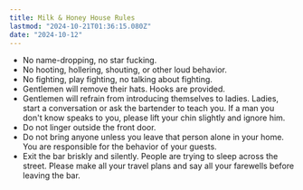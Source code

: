 ```yaml
---
title: Milk & Honey House Rules
lastmod: "2024-10-21T01:36:15.080Z"
date: "2024-10-12"
---
```


- No name-dropping, no star fucking.
- No hooting, hollering, shouting, or other loud behavior.
- No fighting, play fighting, no talking about fighting.
- Gentlemen will remove their hats. Hooks are provided.
- Gentlemen will refrain from introducing themselves to ladies. Ladies, start a conversation or ask the bartender to teach you. If a man you don't know speaks to you, please lift your chin slightly and ignore him.
- Do not linger outside the front door.
- Do not bring anyone unless you leave that person alone in your home. You are responsible for the behavior of your guests.
- Exit the bar briskly and silently. People are trying to sleep across the street. Please make all your travel plans and say all your farewells before leaving the bar.
